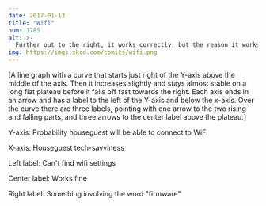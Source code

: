 ```yaml
---
date: 2017-01-13
title: "Wifi"
num: 1785
alt: >-
  Further out to the right, it works correctly, but the reason it works still involves the word 'firmware.'
img: https://imgs.xkcd.com/comics/wifi.png
---
```

[A line graph with a curve that starts just right of the Y-axis above the middle of the axis. Then it increases slightly and stays almost stable on a long flat plateau before it falls off fast towards the right. Each axis ends in an arrow and has a label to the left of the Y-axis and below the x-axis. Over the curve there are three labels, pointing with one arrow to the two rising and falling parts, and three arrows to the center label above the plateau.]

Y-axis: Probability houseguest will be able to connect to WiFi

X-axis: Houseguest tech-savviness

Left label: Can't find wifi settings

Center label: Works fine

Right label: Something involving the word "firmware"